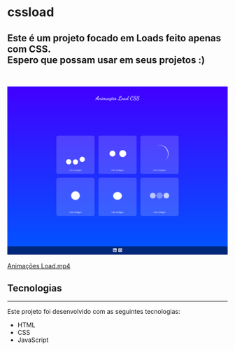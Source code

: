 # cssload

## Este é um projeto focado em Loads feito apenas com CSS. <br/> Espero que possam usar em seus projetos :)

<br/>

![Animações Load.png](images/Animaes_Load.png)

[Animações Load.mp4](images/Animaes_Load.mp4)

## Tecnologias

---

Este projeto foi desenvolvido com as seguintes tecnologias:

- HTML
- CSS
- JavaScript
